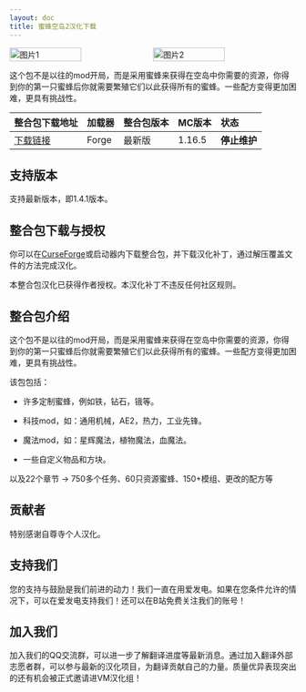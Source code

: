 ```yaml
---
layout: doc
title: 蜜蜂空岛2汉化下载
---
```


<div style="display: flex">
  <img src="https://s21.ax1x.com/2024/05/04/pkAVmV0.jpg" style="width:50%" alt="图片1">
  <img src="https://s1.ax1x.com/2023/07/28/pCx4JFf.jpg" style="width:50%" alt="图片2">
</div>

这个包不是以往的mod开局，而是采用蜜蜂来获得在空岛中你需要的资源，你得到你的第一只蜜蜂后你就需要繁殖它们以此获得所有的蜜蜂。一些配方变得更加困难，更具有挑战性。

<DownloadLinks :methods="[
  { id: 'lanzou', text: '下载汉化', icon: '/imgs/svg/lanzou.svg', link: 'https://vmhanhuazu.lanzouv.com/S-B-VM-cn-1' },
  { id: 'bilibili', text: '专栏介绍', icon: '/imgs/svg/bilibili.svg', link: 'https://www.bilibili.com/read/cv18890616/' },
  { id: 'lazy', text: '懒汉下载', icon: '/imgs/logo/logo_64.png', link: '/lazy/' }
]" />

整合包下载地址|加载器|整合包版本|MC版本|状态
:-|:-|:-|:-|:-
[下载链接](https://www.curseforge.com/minecraft/modpacks/sky-bees-2)|Forge|最新版|1.16.5|**停止维护**|

## 支持版本

支持最新版本，即1.4.1版本。


## 整合包下载与授权

你可以在[CurseForge](https://www.curseforge.com/minecraft/modpacks/sky-bees-2)或启动器内下载整合包，并下载汉化补丁，通过解压覆盖文件的方法完成汉化。

本整合包汉化已获得作者授权。本汉化补丁不违反任何社区规则。

## 整合包介绍

这个包不是以往的mod开局，而是采用蜜蜂来获得在空岛中你需要的资源，你得到你的第一只蜜蜂后你就需要繁殖它们以此获得所有的蜜蜂。一些配方变得更加困难，更具有挑战性。

该包包括：

- 许多定制蜜蜂，例如铁，钻石，锇等。

- 科技mod，如：通用机械，AE2，热力，工业先锋。

- 魔法mod，如：星辉魔法，植物魔法，血魔法。

- 一些自定义物品和方块。

以及22个章节 -> 750多个任务、60只资源蜜蜂、150+模组、更改的配方等

## 贡献者

特别感谢自尊寺个人汉化。

## 支持我们

您的支持与鼓励是我们前进的动力！我们一直在用爱发电。如果在您条件允许的情况下，可以在爱发电支持我们！还可以在B站免费关注我们的账号！

## 加入我们

加入我们的QQ交流群，可以进一步了解翻译进度等最新消息。通过加入翻译外部志愿者群，可以参与最新的汉化项目，为翻译贡献自己的力量。质量优异表现突出的还有机会被正式邀请进VM汉化组！
